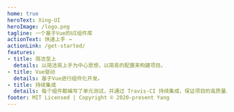 ```yaml
---
home: true
heroText: Xing-UI
heroImage: /logo.png
tagline: 一个基于Vue的UI组件库
actionText: 快速上手 →
actionLink: /get-started/
features:
- title: 简洁至上
  details: 以简洁易上手为中心思想，以简易的配置来构建项目。
- title: Vue驱动
  details: 基于Vue进行组件化开发。
- title: 持续集成
  details: 每个组件都编写了单元测试，并通过 Travis-CI 持续集成，保证项目的高质量。
footer: MIT Licensed | Copyright © 2020-present Yang
---
```

